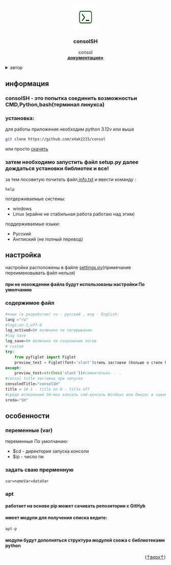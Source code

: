 
<a id="readme-top"></a>





<!-- PROJECT LOGO -->

<br />
<div align="center">
  <a href="https://github.com/xHak2215/consol">
    <img src="srk/Ico_image.png" alt="ico" width="80" height="80">
  </a>

  <h3 align="center">consolSH</h3>

  <p align="center">
    consol
    <br />
    <a href="https://github.com/xHak2215/consol"><strong>документация»</strong></a>
    <br />
  </p>
</div>



<details>
  <summary>автор</summary>
  <ol>
    <li>
      <ul>
      <li><a href="#about-the-project">основной проект</a>
      </ul><ul>
      <li><a href="https://t.me/HITHELL">telegram</a></li>
      </ul>
    </li>
  </ol>
</details>






<!-- consolSH -->
<h2>информация </h2>

<h3>consolSH - это попытка соединить возможностьи CMD,Python,bash(терминал линукса)
</h3>


<h3> установка: </h3>

для работы приложения необходим python 3.12v или выше  

```sh
git clone https://github.com/xHak2215/consol
```
или просто  <a href="https://github.com/xHak2215/consol/archive/refs/heads/main.zip">скачять</a> 
<h3>затем необходимо запустить файл setup.py далее дождаться установки библиотек и все!</h3>

за тем посоветую почитать файл<a href="https://github.com/xHak2215/consol/tree/main/consol/info.txt"> info.txt</a>
и ввести команду :

```Sh
help

```



потдерживаемые системы:
* windows
* Linux (крайне не стабильная работа работаю над этим)


поддерживаемые языки:
* Русский
* Англиский (не полный перевод)

<h2>настройка</h2>

настройки расположены в файле <a href="https://github.com/xHak2215/consol/blob/main/consol/settings.py">settings.py</a>(примечание переименовывать файл нельзя)
<h4>при не нохождении файла будут использованы настройки По умолчанию</h4>
<h3>содержимое файл</h3>

```python
#язык (в разработке) ru - русский , eng - English;
lang ="ru"
#logs;on-1,off-0
log_actived=0# включено ли лагирывание
#log save
log_save=0# включено ли сохронение логов 
# custom
try:
    from pyfiglet import Figlet
    preview_text = Figlet(font='slant')стиль заставки (больше о стиле https://pypi.org/project/pyfiglet/)
except:
    preview_text=str(hex('slant'))#самнительно. . .
#consol title заставка при запуске
consoledTitle="consolSH"
title = 1# 1 - title on 0 - title off
#среда исполнения SH-мая консоль cmd-консоль Windows или Линукс в зависимости от системы
sreda="SH"
```
<h2>особенности</h2>

<h3>переменные (var)</h3>

переменные По умолчанию:
* $cd - директория запуска консоли
* $ip - число пи

<h3>задать сваю прерменную</h3>

```consolSH
var=nameVar=dataVar
```

<h3>apt</h3>
<h4>работает на основе pip может сачивать репозитории с GitHyb </h4>
<h4>имеет модули  для получения списка ведите: </h4>

```consolSH
apt-p
```
<h4>модули будут дополняться структура модулей схожа с библиотеками python</h4>


<p align="right">(<a href="#readme-top">↑верх↑</a>)</p>










